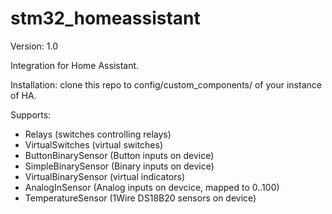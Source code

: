 # stm32_homeassistant
Version: 1.0

Integration for Home Assistant.

Installation: clone this repo to config/custom_components/ of your instance of HA.

Supports:
* Relays (switches controlling relays)
* VirtualSwitches (virtual switches)
* ButtonBinarySensor (Button inputs on device)
* SimpleBinarySensor (Binary inputs on device)
* VirtualBinarySensor (virtual indicators)
* AnalogInSensor (Analog inputs on devcice, mapped to 0..100)
* TemperatureSensor (1Wire DS18B20 sensors on device)

